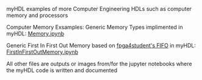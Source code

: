 myHDL examples of more Computer Engineering HDLs such as computer memory and processors 


Computer Memory Exsamples:
Generic Memory Types implimented in myHDL: [Memory.ipynb](https://github.com/PyLCARS/PythonUberHDL/blob/master/myHDL_ComputerFundamentals/Memory.ipynb)

Generic First In First Out Memory based on [fpga4student's FIFO](http://www.fpga4student.com/2017/01/verilog-code-for-fifo-memory.html) in myHDL: [FirstInFirstOutMemory.ipynb](https://github.com/PyLCARS/PythonUberHDL/blob/master/myHDL_ComputerFundamentals/FirstInFirstOutMemory.ipynb)

All other files are outputs or images from/for the jupyter notebooks where the myHDL code is written and documented
